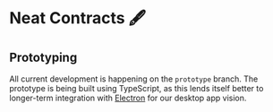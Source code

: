 # Neat Contracts 🖋

## Prototyping
All current development is happening on the `prototype` branch. The prototype is
being built using TypeScript, as this lends itself better to longer-term
integration with [Electron](https://www.electronjs.org/) for our desktop app
vision.
